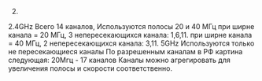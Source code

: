 2. 
2.4GHz
Всего 14 каналов, 
Используются полосы 20 и 40 МГц
при ширне канала = 20 МГц, 3 непересекающихся канала: 1,6,11.
при ширне канала = 40 МГц, 2 непересекающихся канала: 3,11.
5GHz
Используются только не пересекающиеся каналы
По разрешенным каналам в РФ картина следующая:
20Мгц - 17 каналов
Каналы можно агрегировать для увеличения полосы и скорости соответственно.
